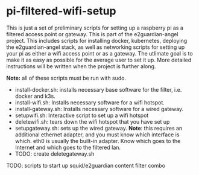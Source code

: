 # pi-filtered-wifi-setup
This is just a set of preliminary scripts for setting up a raspberry pi as a filtered access point or gateway. This is part of the e2guardian-angel project. This includes scripts for installing docker, kubernetes, deploying the e2guardian-angel stack, as well as networking scripts for setting up your pi as either a wifi access point or as a gateway. The utlimate goal is to make it as easy as possible for the average user to set it up. More detailed instructions will be written when the project is further along.

**Note:** all of these scripts must be run with sudo.

* install-docker.sh: installs necessary base software for the filter, i.e. docker and k3s.
* install-wifi.sh: Installs necessary software for a wifi hotspot.
* install-gateway.sh: Installs necessary software for a wired gateway.
* setupwifi.sh: Interactive script to set up a wifi hotspot
* deletewifi.sh: tears down the wifi hotspot that you have set up
* setupgateway.sh: sets up the wired gateway. **Note**: this requires an additional ethernet adapter, and you must know which interface is which. eth0 is usually the built-in adapter. Know which goes to the Internet and which goes to the filtered lan.
* TODO: create deletegateway.sh

TODO: scripts to start up squid/e2guardian content filter combo
